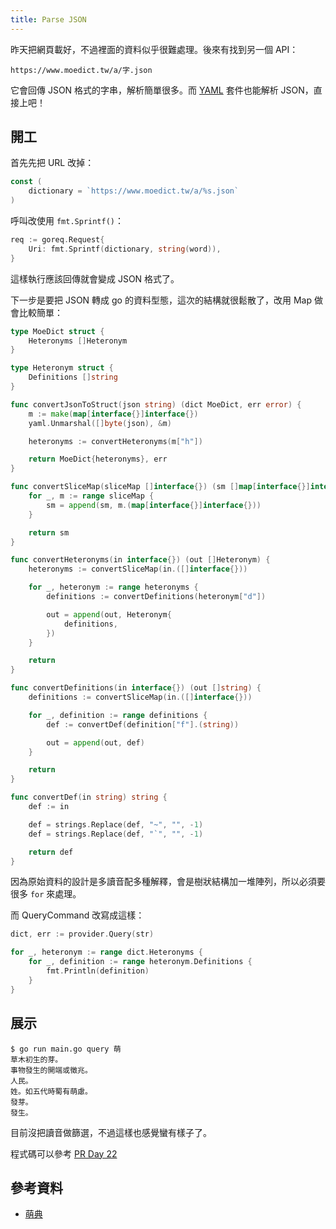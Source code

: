 ```yaml
---
title: Parse JSON
---
```


昨天把網頁載好，不過裡面的資料似乎很難處理。後來有找到另一個 API：

```
https://www.moedict.tw/a/字.json
```

它會回傳 JSON 格式的字串，解析簡單很多。而 [YAML][Day 20] 套件也能解析 JSON，直接上吧！

## 開工

首先先把 URL 改掉：

```go
const (
	dictionary = `https://www.moedict.tw/a/%s.json`
)
```

呼叫改使用 `fmt.Sprintf()`：

```go
req := goreq.Request{
    Uri: fmt.Sprintf(dictionary, string(word)),
}
```

這樣執行應該回傳就會變成 JSON 格式了。

下一步是要把 JSON 轉成 go 的資料型態，這次的結構就很鬆散了，改用 Map 做會比較簡單：

```go
type MoeDict struct {
	Heteronyms []Heteronym
}

type Heteronym struct {
	Definitions []string
}

func convertJsonToStruct(json string) (dict MoeDict, err error) {
	m := make(map[interface{}]interface{})
	yaml.Unmarshal([]byte(json), &m)

	heteronyms := convertHeteronyms(m["h"])

	return MoeDict{heteronyms}, err
}

func convertSliceMap(sliceMap []interface{}) (sm []map[interface{}]interface{}) {
	for _, m := range sliceMap {
		sm = append(sm, m.(map[interface{}]interface{}))
	}

	return sm
}

func convertHeteronyms(in interface{}) (out []Heteronym) {
	heteronyms := convertSliceMap(in.([]interface{}))

	for _, heteronym := range heteronyms {
		definitions := convertDefinitions(heteronym["d"])

		out = append(out, Heteronym{
			definitions,
		})
	}

	return
}

func convertDefinitions(in interface{}) (out []string) {
	definitions := convertSliceMap(in.([]interface{}))

	for _, definition := range definitions {
		def := convertDef(definition["f"].(string))

		out = append(out, def)
	}

	return
}

func convertDef(in string) string {
	def := in

	def = strings.Replace(def, "~", "", -1)
	def = strings.Replace(def, "`", "", -1)

	return def
}
```

因為原始資料的設計是多讀音配多種解釋，會是樹狀結構加一堆陣列，所以必須要很多 `for` 來處理。

而 QueryCommand 改寫成這樣：

```go
dict, err := provider.Query(str)

for _, heteronym := range dict.Heteronyms {
    for _, definition := range heteronym.Definitions {
        fmt.Println(definition)
    }
}
```

## 展示

```
$ go run main.go query 萌
草木初生的芽。
事物發生的開端或徵兆。
人民。
姓。如五代時蜀有萌慮。
發芽。
發生。
```

目前沒把讀音做篩選，不過這樣也感覺蠻有樣子了。

程式碼可以參考 [PR Day 22](https://github.com/MilesChou/namer/pull/8)

## 參考資料

* [萌典][]

[萌典]: https://www.moedict.tw
[Day 20]: day20.md
